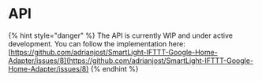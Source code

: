 # API

{% hint style="danger" %}
The API is currently WIP and under active development. You can follow the implementation here: [https://github.com/adrianjost/SmartLight-IFTTT-Google-Home-Adapter/issues/8](https://github.com/adrianjost/SmartLight-IFTTT-Google-Home-Adapter/issues/8)
{% endhint %}

